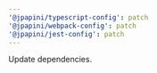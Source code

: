 ```yaml
---
'@jpapini/typescript-config': patch
'@jpapini/webpack-config': patch
'@jpapini/jest-config': patch
---
```


Update dependencies.
